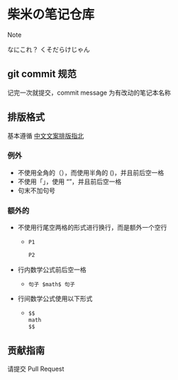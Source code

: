 # 柴米の笔记仓库

> [!NOTE]
> なにこれ？ くそだらけじゃん

## git commit 规范

记完一次就提交，commit message 为有改动的笔记本名称

## 排版格式

基本遵循 [中文文案排版指北](https://github.com/sparanoid/chinese-copywriting-guidelines/blob/master/README.zh-Hans.md)

### 例外

- 不使用全角的（），而使用半角的 ()，并且前后空一格
- 不使用「」，使用 “”，并且前后空一格
- 句末不加句号

### 额外的

- 不使用行尾空两格的形式进行换行，而是额外一个空行

  - ```markdown
    P1

    P2
    ```

- 行内数学公式前后空一格
  - `句子 $math$ 句子`
- 行间数学公式使用以下形式

  - ```markdown
    $$
    math
    $$
    ```

## 贡献指南

请提交 Pull Request

